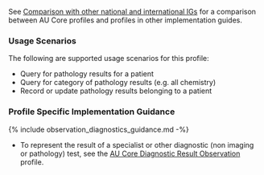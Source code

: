 See [Comparison with other national and international IGs](comparison.html) for a comparison between AU Core profiles and profiles in other implementation guides.

### Usage Scenarios

The following are supported usage scenarios for this profile:

- Query for pathology results for a patient
- Query for category of pathology results (e.g. all chemistry)
- Record or update pathology results belonging to a patient


### Profile Specific Implementation Guidance
{% include observation_diagnostics_guidance.md -%}
- To represent the result of a specialist or other diagnostic (non imaging or pathology) test, see the [AU Core Diagnostic Result Observation](StructureDefinition-au-core-diagnosticresult.html) profile.